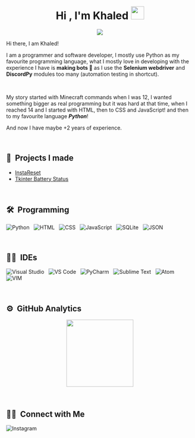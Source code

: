 <h1 align="center">Hi , I'm Khaled <img src="https://media.giphy.com/media/TEnXkcsHrP4YedChhA/giphy.gif" width="35"></h1>
<p align="center">
  <a href="https://github.com/DenverCoder1/readme-typing-svg"><img src="https://readme-typing-svg.herokuapp.com?lines=Software+Developer;Python%20Expert;Algorithms%20|%20OOP%20;Always%20learning%20new%20things&center=true&width=500&height=50"></a>
</p>

Hi there, I am Khaled!<br>

I am a programmer and software developer, I mostly use Python as my favourite programming language, what I mostly love in developing with the experience I have is **making bots 🤖** as I use the **Selenium webdriver** and **DiscordPy** modules too many (automation testing in shortcut).

<br>

My story started with Minecraft commands when I was 12, I wanted something bigger as real programming but it was hard at that time, when I reached 14 and I started with HTML, then to CSS and JavaScript! and then to my favourite language **_Python_**!

And now I have maybe +2 years of experience.

<br>

## 🚩 &nbsp;Projects I made

- [InstaReset](https://www.github.com/Kh4lidMD/InstaReset/)
- [Tkinter Battery Status](https://github.com/Kh4lidMD/Tkinter-Battery-Status)

<br>

## 🛠 &nbsp;Programming

![Python](https://img.shields.io/badge/Python-3.11-brightgreen?style=for-the-badge&logo=python)
&nbsp;
![HTML](https://img.shields.io/badge/-HTML-000000?style=for-the-badge&logo=html5)
&nbsp;
![CSS](https://img.shields.io/badge/-CSS3-264de4?style=for-the-badge&logo=css3)
&nbsp;
![JavaScript](https://img.shields.io/badge/-JavaScript-323330?style=for-the-badge&logo=javascript)
&nbsp;
![SQLite](https://img.shields.io/badge/-SQLite3-grey?style=for-the-badge&logo=sqlite)
&nbsp;
![JSON](https://img.shields.io/badge/-JSON-grey?style=for-the-badge&logo=json)

<br>

## 👨‍💻 &nbsp;IDEs

![Visual Studio](https://img.shields.io/badge/-Visual%20Studio-5C2D91?style=for-the-badge&logo=visualstudio)
&nbsp;
![VS Code](https://img.shields.io/badge/-VS%20Code-007ACC?style=for-the-badge&logo=visualstudiocode)
&nbsp;
![PyCharm](https://img.shields.io/badge/-PyCharm-000000?style=for-the-badge&logo=pycharm)
&nbsp;
![Sublime Text](https://img.shields.io/badge/-Sublime-grey?style=for-the-badge&logo=sublimetext)
&nbsp;
![Atom](https://img.shields.io/badge/-Atom-66595C?style=for-the-badge&logo=atom)
&nbsp;
![VIM](https://img.shields.io/badge/-VIM-019733?style=for-the-badge&logo=vim)

<br>

## ⚙️ &nbsp;GitHub Analytics

<p align="center">
<a href="https://github.com/Kh4lidMD">
  <img height="180em" src="https://github-readme-stats-eight-theta.vercel.app/api?username=Kh4lidMD&show_icons=true&theme=algolia&include_all_commits=true&count_private=true"/>
</a>
</p>

<br>

## 🤝🏻 &nbsp;Connect with Me

![Instagram](https://img.shields.io/badge/Instagram-KHXQL-white?style=for-the-badge&logo=instagram&link=http://www.instagram.com/khxql/)
